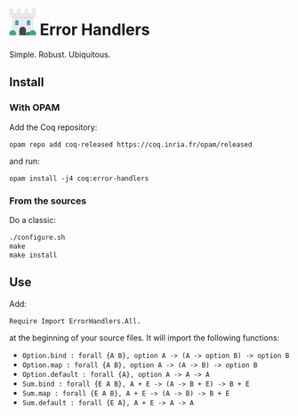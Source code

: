 # ![Logo](https://raw.githubusercontent.com/clarus/icons/master/castle-48.png) Error Handlers
Simple. Robust. Ubiquitous.

## Install
### With OPAM
Add the Coq repository:

    opam repo add coq-released https://coq.inria.fr/opam/released

and run:

    opam install -j4 coq:error-handlers

### From the sources
Do a classic:

    ./configure.sh
    make
    make install

## Use
Add:

    Require Import ErrorHandlers.All.

at the beginning of your source files. It will import the following functions:

* `Option.bind : forall {A B}, option A -> (A -> option B) -> option B`
* `Option.map : forall {A B}, option A -> (A -> B) -> option B`
* `Option.default : forall {A}, option A -> A -> A`
* `Sum.bind : forall {E A B}, A + E -> (A -> B + E) -> B + E`
* `Sum.map : forall {E A B}, A + E -> (A -> B) -> B + E`
* `Sum.default : forall {E A}, A + E -> A -> A`
